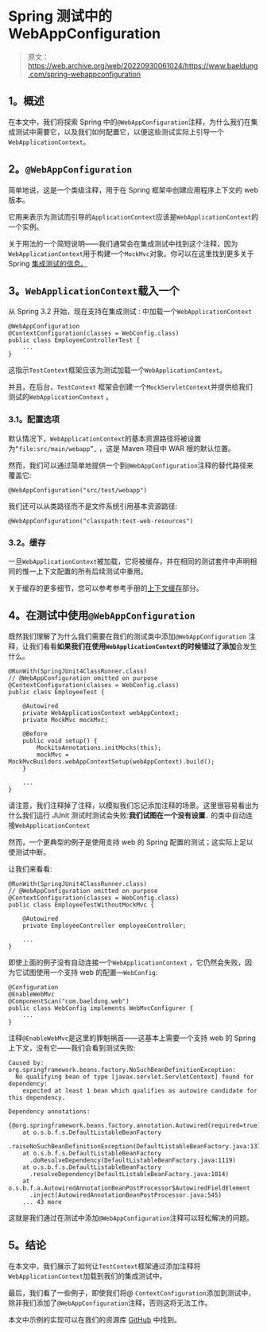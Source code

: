 # Spring 测试中的 WebAppConfiguration

> 原文：<https://web.archive.org/web/20220930061024/https://www.baeldung.com/spring-webappconfiguration>

## 1。概述

在本文中，我们将探索 Spring 中的`@WebAppConfiguration`注释，为什么我们在集成测试中需要它，以及我们如何配置它，以便这些测试实际上引导一个`WebApplicationContext`。

## 2。`@WebAppConfiguration`

简单地说，这是一个类级注释，用于在 Spring 框架中创建应用程序上下文的 web 版本。

它用来表示为测试而引导的`ApplicationContext`应该是`WebApplicationContext`的一个实例。

关于用法的一个简短说明——我们通常会在集成测试中找到这个注释，因为`WebApplicationContext`用于构建一个`MockMvc`对象。你可以在这里找到更多关于 Spring [集成测试的信息。](/web/20220120163324/https://www.baeldung.com/integration-testing-in-spring)

## 3。`WebApplicationContext`载入一个

从 Spring 3.2 开始，现在支持在集成测试 : 中加载一个`WebApplicationContext`

```
@WebAppConfiguration
@ContextConfiguration(classes = WebConfig.class)
public class EmployeeControllerTest {
    ...
} 
```

这指示`TestContext`框架应该为测试加载一个`WebApplicationContext`。

并且，在后台，`TestContext` 框架会创建一个`MockServletContext`并提供给我们测试的`WebApplicationContext` 。

### 3.1。配置选项

默认情况下，`WebApplicationContext`的基本资源路径将被设置为`“file:src/main/webapp”,` ，这是 Maven 项目中 WAR 根的默认位置。

然而，我们可以通过简单地提供一个到`@WebAppConfiguration`注释的替代路径来覆盖它:

```
@WebAppConfiguration("src/test/webapp")
```

我们还可以从类路径而不是文件系统引用基本资源路径:

```
@WebAppConfiguration("classpath:test-web-resources")
```

### 3.2。缓存

一旦`WebApplicationContext`被加载，它将被缓存，并在相同的测试套件中声明相同的惟一上下文配置的所有后续测试中重用。

关于缓存的更多细节，您可以参考参考手册的[上下文缓存](https://web.archive.org/web/20220120163324/https://docs.spring.io/spring/docs/current/spring-framework-reference/htmlsingle/#testcontext-ctx-management-caching)部分。

## 4。在测试中使用`@WebAppConfiguration`

既然我们理解了为什么我们需要在我们的测试类中添加`@WebAppConfiguration` 注释，让我们看看**如果我们在使用`WebApplicationContext`的时候错过了添加**会发生什么。

```
@RunWith(SpringJUnit4ClassRunner.class)
// @WebAppConfiguration omitted on purpose
@ContextConfiguration(classes = WebConfig.class)
public class EmployeeTest {

    @Autowired
    private WebApplicationContext webAppContext;
    private MockMvc mockMvc;

    @Before
    public void setup() {
        MockitoAnnotations.initMocks(this);
        mockMvc = MockMvcBuilders.webAppContextSetup(webAppContext).build();
    }

    ...
}
```

请注意，我们注释掉了注释，以模拟我们忘记添加注释的场景。这里很容易看出为什么我们运行 JUnit 测试时测试会失败:**我们试图在一个没有设置`.`** 的类中自动连接`WebApplicationContext`

然而，一个更典型的例子是使用支持 web 的 Spring 配置的测试；这实际上足以使测试中断。

让我们来看看:

```
@RunWith(SpringJUnit4ClassRunner.class)
// @WebAppConfiguration omitted on purpose
@ContextConfiguration(classes = WebConfig.class)
public class EmployeeTestWithoutMockMvc {

    @Autowired
    private EmployeeController employeeController;

    ...
}
```

即使上面的例子没有自动连接一个`WebApplicationContext` ，它仍然会失败，因为它试图使用一个支持 web 的配置—`WebConfig`:

```
@Configuration
@EnableWebMvc
@ComponentScan("com.baeldung.web")
public class WebConfig implements WebMvcConfigurer {
    ...
}
```

注释`@EnableWebMvc`是这里的罪魁祸首——这基本上需要一个支持 web 的 Spring 上下文，没有它——我们会看到测试失败:

```
Caused by: org.springframework.beans.factory.NoSuchBeanDefinitionException: 
  No qualifying bean of type [javax.servlet.ServletContext] found for dependency: 
    expected at least 1 bean which qualifies as autowire candidate for this dependency. 

Dependency annotations: 
  {@org.springframework.beans.factory.annotation.Autowired(required=true)}
    at o.s.b.f.s.DefaultListableBeanFactory
      .raiseNoSuchBeanDefinitionException(DefaultListableBeanFactory.java:1373)
    at o.s.b.f.s.DefaultListableBeanFactory
      .doResolveDependency(DefaultListableBeanFactory.java:1119)
    at o.s.b.f.s.DefaultListableBeanFactory
      .resolveDependency(DefaultListableBeanFactory.java:1014)
    at o.s.b.f.a.AutowiredAnnotationBeanPostProcessor$AutowiredFieldElement
      .inject(AutowiredAnnotationBeanPostProcessor.java:545)
    ... 43 more
```

这就是我们通过在测试中添加`@WebAppConfiguration`注释可以轻松解决的问题。

## 5。结论

在本文中，我们展示了如何让`TestContext`框架通过添加注释将`WebApplicationContext`加载到我们的集成测试中。

最后，我们看了一些例子，即使我们将@ `ContextConfiguration`添加到测试中，除非我们添加了`@WebAppConfiguration`注释，否则这将无法工作。

本文中示例的实现可以在我们的资源库 [GitHub](https://web.archive.org/web/20220120163324/https://github.com/eugenp/tutorials/tree/master/spring-web-modules/spring-mvc-java/src/test/java/com/baeldung/web/controller) 中找到。